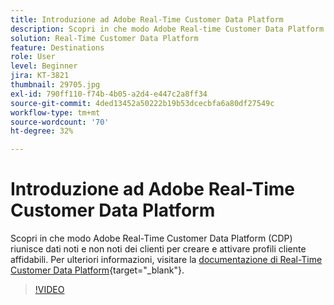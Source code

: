 ```yaml
---
title: Introduzione ad Adobe Real-Time Customer Data Platform
description: Scopri in che modo Adobe Real-time Customer Data Platform (CDP) riunisce dati noti e non noti dei clienti per creare e attivare profili cliente affidabili.
solution: Real-Time Customer Data Platform
feature: Destinations
role: User
level: Beginner
jira: KT-3821
thumbnail: 29705.jpg
exl-id: 790ff110-f74b-4b05-a2d4-e447c2a8ff34
source-git-commit: 4ded13452a50222b19b53dcecbfa6a80df27549c
workflow-type: tm+mt
source-wordcount: '70'
ht-degree: 32%

---
```


# Introduzione ad Adobe Real-Time Customer Data Platform

Scopri in che modo Adobe Real-Time Customer Data Platform (CDP) riunisce dati noti e non noti dei clienti per creare e attivare profili cliente affidabili. Per ulteriori informazioni, visitare la [documentazione di Real-Time Customer Data Platform](https://experienceleague.adobe.com/docs/experience-platform/rtcdp/overview.html?lang=it){target="_blank"}.

>[!VIDEO](https://video.tv.adobe.com/v/3427742t1?learn=on&enablevpops)
